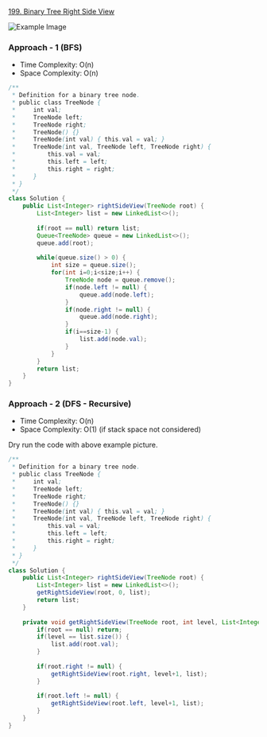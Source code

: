 
[199. Binary Tree Right Side View](https://leetcode.com/problems/binary-tree-right-side-view/)

![Example Image](https://assets.leetcode.com/uploads/2021/02/14/tree.jpg)

### Approach - 1 (BFS)

- Time Complexity: O(n)
- Space Complexity: O(n)

```java
/**
 * Definition for a binary tree node.
 * public class TreeNode {
 *     int val;
 *     TreeNode left;
 *     TreeNode right;
 *     TreeNode() {}
 *     TreeNode(int val) { this.val = val; }
 *     TreeNode(int val, TreeNode left, TreeNode right) {
 *         this.val = val;
 *         this.left = left;
 *         this.right = right;
 *     }
 * }
 */
class Solution {
    public List<Integer> rightSideView(TreeNode root) {
        List<Integer> list = new LinkedList<>();
        
        if(root == null) return list;
        Queue<TreeNode> queue = new LinkedList<>();
        queue.add(root);
        
        while(queue.size() > 0) {
            int size = queue.size();
            for(int i=0;i<size;i++) {
                TreeNode node = queue.remove();
                if(node.left != null) {
                    queue.add(node.left);
                }
                if(node.right != null) {
                    queue.add(node.right);
                }
                if(i==size-1) {
                    list.add(node.val);
                }
            }
        }
        return list;
    }
}
```


### Approach - 2 (DFS - Recursive)

- Time Complexity: O(n)
- Space Complexity: O(1) (if stack space not considered)

Dry run the code with above example picture. 

```java
/**
 * Definition for a binary tree node.
 * public class TreeNode {
 *     int val;
 *     TreeNode left;
 *     TreeNode right;
 *     TreeNode() {}
 *     TreeNode(int val) { this.val = val; }
 *     TreeNode(int val, TreeNode left, TreeNode right) {
 *         this.val = val;
 *         this.left = left;
 *         this.right = right;
 *     }
 * }
 */
class Solution {
    public List<Integer> rightSideView(TreeNode root) {
        List<Integer> list = new LinkedList<>();
        getRightSideView(root, 0, list);
        return list;
    }
        
    private void getRightSideView(TreeNode root, int level, List<Integer> list) {
        if(root == null) return;
        if(level == list.size()) {
            list.add(root.val);
        }
        
        if(root.right != null) {
            getRightSideView(root.right, level+1, list);
        }
        
        if(root.left != null) {
            getRightSideView(root.left, level+1, list);
        }
    }
}
```
